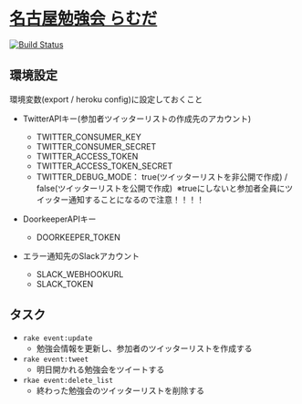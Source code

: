 [名古屋勉強会 らむだ](https://nagoya-benkyokai.herokuapp.com/)
=======================================================
[![Build Status](https://travis-ci.org/shule517/nagoya-benkyokai.svg?branch=master)](https://travis-ci.org/shule517/nagoya-benkyokai)

## 環境設定
環境変数(export / heroku config)に設定しておくこと
- TwitterAPIキー(参加者ツイッターリストの作成先のアカウント)
  - TWITTER_CONSUMER_KEY
  - TWITTER_CONSUMER_SECRET
  - TWITTER_ACCESS_TOKEN
  - TWITTER_ACCESS_TOKEN_SECRET
  - TWITTER_DEBUG_MODE： true(ツイッターリストを非公開で作成) / false(ツイッターリストを公開で作成)
  ※trueにしないと参加者全員にツイッター通知することになるので注意！！！！

- DoorkeeperAPIキー
  - DOORKEEPER_TOKEN

- エラー通知先のSlackアカウント
  - SLACK_WEBHOOKURL
  - SLACK_TOKEN

## タスク
- `rake event:update`
  - 勉強会情報を更新し、参加者のツイッターリストを作成する
- `rake event:tweet`
  - 明日開かれる勉強会をツイートする
- `rkae event:delete_list`
  - 終わった勉強会のツイッターリストを削除する
